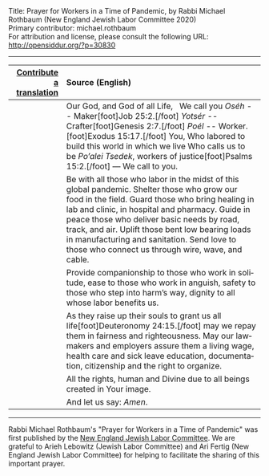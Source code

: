 <html>
<head></head>
<body>
Title: Prayer for Workers in a Time of Pandemic, by Rabbi Michael Rothbaum (New England Jewish Labor Committee 2020)<br />
Primary contributor: michael.rothbaum<br />
For attribution and license, please consult the following URL: <a href="http://opensiddur.org/?p=30830">http://opensiddur.org/?p=30830</a>
<p />
<hr />

<table style="margin-left: auto;margin-right: auto;" class="draggable">
<thead><tr><th id="x" style="text-align: right;"><a href="/contribute/upload/">Contribute a translation</a></th><th style="text-align: left;">Source (English)</th></tr></thead>
<tbody>
<tr><td style="vertical-align:top;">
<div class="liturgy" lang="he">

</span></div></td>
 
<td style="vertical-align:top;">
<div class="english" lang="en">
Our God, and God of all Life,
&nbsp;
We call you <em>Oséh</em> -- Maker[foot]Job 25:2.[/foot]
<em>Yotsér</em> -- Crafter[foot]Genesis 2:7.[/foot]
<em>Poél</em> -- Worker.[foot]Exodus 15:17.[/foot]
You, Who labored to build this world in which we live
Who calls us to be <em>Po’alei Tsedek</em>, workers of justice[foot]Psalms 15:2.[/foot] —
We call to you.
</div></td></tr>


<tr><td style="vertical-align:top;">
<div class="liturgy" lang="he">

</span></div></td>
 
<td style="vertical-align:top;">
<div class="english" lang="en">
Be with all those who labor in the midst of this global pandemic.
Shelter those who grow our food in the field.
Guard those who bring healing in lab and clinic, in hospital and pharmacy.
Guide in peace those who deliver basic needs by road, track, and air.
Uplift those bent low bearing loads in manufacturing and sanitation.
Send love to those who connect us through wire, wave, and cable.
</div></td></tr>


<tr><td style="vertical-align:top;">
<div class="liturgy" lang="he">

</span></div></td>
 
<td style="vertical-align:top;">
<div class="english" lang="en">
Provide companionship to those who work in solitude,
ease to those who work in anguish,
safety to those who step into harm’s way,
dignity to all whose labor benefits us.
</div></td></tr>


<tr><td style="vertical-align:top;">
<div class="liturgy" lang="he">

</span></div></td>
 
<td style="vertical-align:top;">
<div class="english" lang="en">
As they raise up their souls to grant us all life[foot]Deuteronomy 24:15.[/foot]
may we repay them in fairness and righteousness.
May our lawmakers and employers assure them a living wage,
health care and sick leave 
education, documentation, citizenship
and the right to organize.
</div></td></tr>


<tr><td style="vertical-align:top;">
<div class="liturgy" lang="he">

</span></div></td>
 
<td style="vertical-align:top;">
<div class="english" lang="en">
All the rights,
human and Divine
due to all beings
created in Your image.
</div></td></tr>


<tr><td style="vertical-align:top;">
<div class="liturgy" lang="he">

</span></div></td>
 
<td style="vertical-align:top;">
<div class="english" lang="en">
And let us say: 
<em>Amen</em>.
</div></td></tr>
</tbody></table>

<hr />

Rabbi Michael Rothbaum's "Prayer for Workers in a Time of Pandemic" was first published by the <a href="https://www.newenglandjewishlabor.org/news/prayerforworkers">New England Jewish Labor Committee</a>. We are grateful to Arieh Lebowitz (Jewish Labor Committee) and Ari Fertig (New England Jewish Labor Committee) for helping to facilitate the sharing of this important prayer.

&nbsp;
</body>
</html>